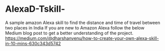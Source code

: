 # AlexaD-Tskill-
A sample amazon Alexa skill to find the distance and time of travel between two places in India
If you are new to Amazon Alexa follow the below Medium blog post to get a better understanding of the project.
https://medium.com/@dharshanvenu/how-to-create-your-own-alexa-skill-in-10-mins-630c343d5742
